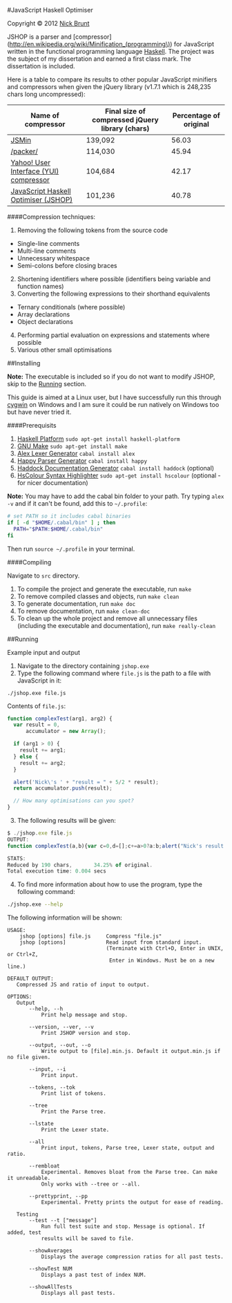 #JavaScript Haskell Optimiser

Copyright &copy; 2012 [Nick Brunt](http://nickbrunt.com)

JSHOP is a parser and [compressor](http://en.wikipedia.org/wiki/Minification_(programming\)) for JavaScript written in the functional programming language [Haskell](http://www.haskell.org/haskellwiki/Haskell).  The project was the subject of my dissertation and earned a first class mark.  The dissertation is included.

Here is a table to compare its results to other popular JavaScript minifiers and compressors when given the jQuery library (v1.7.1 which is 248,235 chars long uncompressed):
<table>
  <thead>
    <tr>
      <th>Name of compressor</th>
      <th>Final size of compressed jQuery library (chars)</th>
      <th>Percentage of original</th>
    </tr>
  </thead>
  <tbody>
    <tr>
      <td><a href="http://www.crockford.com/javascript/jsmin.html">JSMin</a></td>
      <td>139,092</td>
      <td>56.03</td>
    </tr>
    <tr>
      <td><a href="http://dean.edwards.name/packer/">/packer/</a></td>
      <td>114,030</td>
      <td>45.94</td>
    </tr>
    <tr>
      <td><a href="http://developer.yahoo.com/yui/compressor/">Yahoo! User Interface (YUI) compressor</a></td>
      <td>104,684</td>
      <td>42.17</td>
    </tr>
    <tr class="info">
      <td><a href="https://github.com/nbrunt/jshop">JavaScript Haskell Optimiser (JSHOP)</a></td>
      <td>101,236</td>
      <td>40.78</td>
    </tr>
  </tbody>
</table>

####Compression techniques:

1. Removing the following tokens from the source code
  - Single-line comments
  - Multi-line comments
  - Unnecessary whitespace
  - Semi-colons before closing braces
2. Shortening identifiers where possible (identifiers being variable and function names)
3. Converting the following expressions to their shorthand equivalents
  - Ternary conditionals (where possible)
  - Array declarations
  - Object declarations
4. Performing partial evaluation on expressions and statements where possible
5. Various other small optimisations


##Installing

**Note:** The executable is included so if you do not want to modify JSHOP, skip to the [Running](#running) section.

This guide is aimed at a Linux user, but I have successfully run this through [cygwin](http://cygwin.com) on Windows and I am sure it could be run natively on Windows too but have never tried it.

####Prerequisits

1. [Haskell Platform](http://www.haskell.org/platform/) `sudo apt-get install haskell-platform`
2. [GNU Make](http://www.gnu.org/software/make/) `sudo apt-get install make`
3. [Alex Lexer Generator](http://www.haskell.org/alex/) `cabal install alex`
4. [Happy Parser Generator](http://www.haskell.org/happy/) `cabal install happy`
5. [Haddock Documentation Generator](http://www.haskell.org/haddock/) `cabal install haddock` (optional)
6. [HsColour Syntax Highlighter](http://www.cs.york.ac.uk/fp/darcs/hscolour/) `sudo apt-get install hscolour` (optional - for nicer documentation)

  **Note:** You may have to add the cabal bin folder to your path. Try typing `alex -v` and if it can't be found, add this to `~/.profile`:

  ```bash
  # set PATH so it includes cabal binaries
  if [ -d "$HOME/.cabal/bin" ] ; then
    PATH="$PATH:$HOME/.cabal/bin"
  fi
  ```
  Then run `source ~/.profile` in your terminal.

####Compiling

Navigate to `src` directory.

1. To compile the project and generate the executable, run `make`
2. To remove compiled classes and objects, run `make clean`
3. To generate documentation, run `make doc`
4. To remove documentation, run `make clean-doc`
5. To clean up the whole project and remove all unnecessary files (including the executable and documentation), run `make really-clean`

<a id="running"></a>
##Running

Example input and output

1. Navigate to the directory containing `jshop.exe`
2. Type the following command where `file.js` is the path to a file with JavaScript in it:

  ```
  ./jshop.exe file.js
  ```

  Contents of `file.js`:

  ```javascript
  function complexTest(arg1, arg2) {
    var result = 0,
        accumulator = new Array();

    if (arg1 > 0) {
      result += arg1;
    } else {
      result += arg2;
    }

    alert('Nick\'s ' + "result = " + 5/2 * result);
    return accumulator.push(result);

    // How many optimisations can you spot?
  }
  ```

3. The following results will be given:

  ```javascript
  $ ./jshop.exe file.js
  OUTPUT:
  function complexTest(a,b){var c=0,d=[];c+=a>0?a:b;alert("Nick's result = "+2.5*c);return d.push(c)}

  STATS:
  Reduced by 190 chars,       34.25% of original.
  Total execution time: 0.004 secs
  ```

4. To find more information about how to use the program, type the following command:

  ```bash
  ./jshop.exe --help
  ```

  The following information will be shown:
  
  ```
  USAGE:
      jshop [options] file.js     Compress "file.js"
      jshop [options]             Read input from standard input.
                                  (Terminate with Ctrl+D, Enter in UNIX, or Ctrl+Z,
                                   Enter in Windows. Must be on a new line.)
  
  DEFAULT OUTPUT:
     Compressed JS and ratio of input to output.
  
  OPTIONS:
     Output
         --help, --h
             Print help message and stop.
  
         --version, --ver, --v
             Print JSHOP version and stop.
  
         --output, --out, --o
             Write output to [file].min.js. Default it output.min.js if no file given.
  
         --input, --i
             Print input.
  
         --tokens, --tok
             Print list of tokens.
  
         --tree
             Print the Parse tree.
  
         --lstate
             Print the Lexer state.
  
         --all
             Print input, tokens, Parse tree, Lexer state, output and ratio.
  
         --rembloat
             Experimental. Removes bloat from the Parse tree. Can make it unreadable.
             Only works with --tree or --all.
  
         --prettyprint, --pp
             Experimental. Pretty prints the output for ease of reading.
  
     Testing
         --test --t ["message"]
             Run full test suite and stop. Message is optional. If added, test
             results will be saved to file.
  
         --showAverages
             Displays the average compression ratios for all past tests.
  
         --showTest NUM
             Displays a past test of index NUM.
  
         --showAllTests
             Displays all past tests.
  
  ```